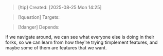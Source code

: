 
>[!tip] Created: [2025-08-25 Mon 14:25]

>[!question] Targets: 

>[!danger] Depends: 

if we navigate around, we can see what everyone else is doing in their forks, so we can learn from how they're trying timplement features, and maybe some of them are features that we want.